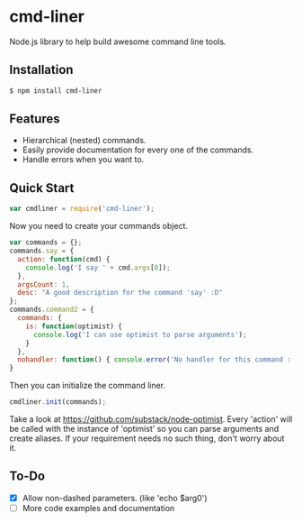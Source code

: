 # cmd-liner
Node.js library to help build awesome command line tools.

## Installation

```bash
$ npm install cmd-liner
```

## Features

  * Hierarchical (nested) commands.
  * Easily provide documentation for every one of the commands.
  * Handle errors when you want to.

## Quick Start

```JavaScript
var cmdliner = require('cmd-liner');
```

Now you need to create your commands object.

```JavaScript
var commands = {};
commands.say = {
  action: function(cmd) {
    console.log('I say ' + cmd.args[0]);
  },
  argsCount: 1,
  desc: "A good description for the command 'say' :D"
};
commands.command2 = {
  commands: {
    is: function(optimist) {
      console.log('I can use optimist to parse arguments');
    }
  },
  nohandler: function() { console.error('No handler for this command :(')); }
}
```

Then you can initialize the command liner.
```JavaScript
cmdliner.init(commands);
```

Take a look at https://github.com/substack/node-optimist. Every 'action' will be called with the instance of 'optimist' so you can parse arguments and create aliases. If your requirement needs no such thing, don't worry about it.

## To-Do
- [X] Allow non-dashed parameters. (like 'echo $arg0')
- [ ] More code examples and documentation
